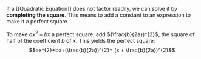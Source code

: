 If a [[Quadratic Equation]] does not factor readily, we can solve it by **completing the square**.
This means to add a constant to an expression to make it a perfect square.

To make $ax^{2} +bx$ a perfect square, add $(\frac{b}{2a})^{2}$, the square of half of the coefficient $b$ of $x$. This yields the perfect square:
$$ax^{2}+bx+(\frac{b}{2a})^{2}= (x + \frac{b}{2a})^{2}$$

